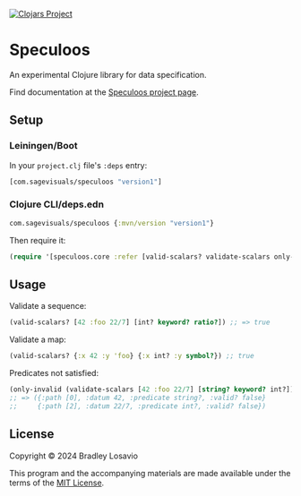 [![Clojars Project](https://img.shields.io/clojars/v/com.sagevisuals/speculoos.svg)](https://clojars.org/com.sagevisuals/speculoos)

# Speculoos

An experimental Clojure library for data specification.

Find documentation at the [Speculoos project page](https://blosavio.github.io/speculoos/home.html).

## Setup

### Leiningen/Boot

In your `project.clj` file's `:deps` entry:

```clojure
[com.sagevisuals/speculoos "version1"]
```

### Clojure CLI/deps.edn

```clojure
com.sagevisuals/speculoos {:mvn/version "version1"}
```

Then require it:

```clojure
(require '[speculoos.core :refer [valid-scalars? validate-scalars only-invalid]])
```

## Usage

Validate a sequence:

```clojure
(valid-scalars? [42 :foo 22/7] [int? keyword? ratio?]) ;; => true
```

Validate a map:

```clojure
(valid-scalars? {:x 42 :y 'foo} {:x int? :y symbol?}) ;; true
```

Predicates not satisfied:

```clojure
(only-invalid (validate-scalars [42 :foo 22/7] [string? keyword? int?]))
;; => ({:path [0], :datum 42, :predicate string?, :valid? false}
;;     {:path [2], :datum 22/7, :predicate int?, :valid? false})
```

## License

Copyright © 2024 Bradley Losavio

This program and the accompanying materials are made available under the
terms of the [MIT License](https://opensource.org/license/mit).
